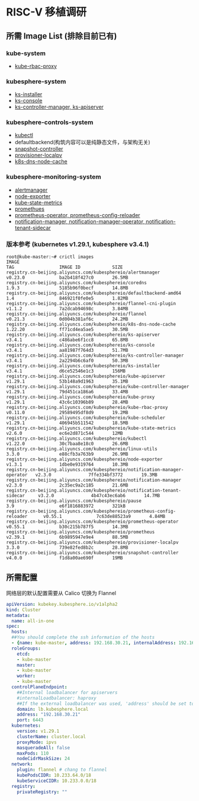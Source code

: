 # RISC-V 移植调研

## 所需 Image List (排除目前已有)

### kube-system
- [kube-rbac-proxy](https://github.com/brancz/kube-rbac-proxy)

### kubesphere-system
- [ks-installer](https://github.com/kubesphere/ks-installer)
- [ks-console](https://github.com/kubesphere/console)
- [ks-controller-manager, ks-apiserver](https://github.com/kubesphere/kubesphere)

### kubesphere-controls-system
- [kubectl](https://github.com/kubesphere/kubectl)
- defaultbackend(构筑内容可以是纯静态文件，与架构无关)
- [snapshot-controller](https://github.com/openebs/dynamic-localpv-provisioner)
- [provisioner-localpv](https://github.com/openebs/dynamic-localpv-provisioner)
- [k8s-dns-node-cache](https://github.com/kubernetes/dns)

### kubesphere-monitoring-system
- [alertmanager](https://github.com/prometheus/alertmanager)
- [node-exporter](https://github.com/prometheus/node_exporter) 
- [kube-state-metrics](https://github.com/kubernetes/kube-state-metrics)
- [promethues](https://github.com/prometheus/prometheus)
- [prometheus-operator, prometheus-config-reloader](https://github.com/prometheus-operator/prometheus-operator)
- [notification-manager, notification-manager-operator, notification-tenant-sidecar](https://github.com/kubesphere/notification-manager)

### 版本参考 (kubernetes v1.29.1, kubesphere v3.4.1)
```shell
root@kube-master:~# crictl images
IMAGE                                                                         TAG                 IMAGE ID            SIZE
registry.cn-beijing.aliyuncs.com/kubesphereio/alertmanager                    v0.23.0             ba2b418f427c0       26.5MB
registry.cn-beijing.aliyuncs.com/kubesphereio/coredns                         1.9.3               5185b96f0becf       14.8MB
registry.cn-beijing.aliyuncs.com/kubesphereio/defaultbackend-amd64            1.4                 846921f0fe0e5       1.82MB
registry.cn-beijing.aliyuncs.com/kubesphereio/flannel-cni-plugin              v1.1.2              7a2dcab94698c       3.84MB
registry.cn-beijing.aliyuncs.com/kubesphereio/flannel                         v0.21.3             0d004b381af6c       24.2MB
registry.cn-beijing.aliyuncs.com/kubesphereio/k8s-dns-node-cache              1.22.20             ff71cd4ea5ae5       30.5MB
registry.cn-beijing.aliyuncs.com/kubesphereio/ks-apiserver                    v3.4.1              c486abe6f1cc8       65.8MB
registry.cn-beijing.aliyuncs.com/kubesphereio/ks-console                      v3.4.1              aa81987f764d3       51.7MB
registry.cn-beijing.aliyuncs.com/kubesphereio/ks-controller-manager           v3.4.1              2a2294b6c6af0       50.3MB
registry.cn-beijing.aliyuncs.com/kubesphereio/ks-installer                    v3.4.1              d6ce52546e1c3       156MB
registry.cn-beijing.aliyuncs.com/kubesphereio/kube-apiserver                  v1.29.1             53b148a9d1963       35.1MB
registry.cn-beijing.aliyuncs.com/kubesphereio/kube-controller-manager         v1.29.1             79d451ca186a6       33.4MB
registry.cn-beijing.aliyuncs.com/kubesphereio/kube-proxy                      v1.29.1             43c6c10396b89       28.4MB
registry.cn-beijing.aliyuncs.com/kubesphereio/kube-rbac-proxy                 v0.11.0             29589495df8d9       19.2MB
registry.cn-beijing.aliyuncs.com/kubesphereio/kube-scheduler                  v1.29.1             406945b511542       18.5MB
registry.cn-beijing.aliyuncs.com/kubesphereio/kube-state-metrics              v2.6.0              ec6e2d871c544       12MB
registry.cn-beijing.aliyuncs.com/kubesphereio/kubectl                         v1.22.0             30c7baa8e18c0       26.6MB
registry.cn-beijing.aliyuncs.com/kubesphereio/linux-utils                     3.3.0               e88cfb3a763b9       26.9MB
registry.cn-beijing.aliyuncs.com/kubesphereio/node-exporter                   v1.3.1              1dbe0e9319764       10.3MB
registry.cn-beijing.aliyuncs.com/kubesphereio/notification-manager-operator   v2.3.0              7ffe334bf3772       19.3MB
registry.cn-beijing.aliyuncs.com/kubesphereio/notification-manager            v2.3.0              2c35ec9a2c185       21.6MB
registry.cn-beijing.aliyuncs.com/kubesphereio/notification-tenant-sidecar     v3.2.0              4b47c43ec6ab6       14.7MB
registry.cn-beijing.aliyuncs.com/kubesphereio/pause                           3.9                 e6f1816883972       321kB
registry.cn-beijing.aliyuncs.com/kubesphereio/prometheus-config-reloader      v0.55.1             7c63de88523a9       4.84MB
registry.cn-beijing.aliyuncs.com/kubesphereio/prometheus-operator             v0.55.1             b30c215b787f5       14.3MB
registry.cn-beijing.aliyuncs.com/kubesphereio/prometheus                      v2.39.1             6b9895947e9e4       88.5MB
registry.cn-beijing.aliyuncs.com/kubesphereio/provisioner-localpv             3.3.0               739e82fed8b2c       28.8MB
registry.cn-beijing.aliyuncs.com/kubesphereio/snapshot-controller             v4.0.0              f1d8a00ae690f       19MB
```

## 所需配置
网络层的默认配置需要从 Calico 切换为 Flannel

```yaml
apiVersion: kubekey.kubesphere.io/v1alpha2
kind: Cluster
metadata:
  name: all-in-one
spec:
  hosts:
  ##You should complete the ssh information of the hosts
  - {name: kube-master, address: 192.168.30.21, internalAddress: 192.168.30.21, user: root, password: "2002"}
  roleGroups:
    etcd:
    - kube-master
    master:
    - kube-master
    worker:
    - kube-master
  controlPlaneEndpoint:
    ##Internal loadbalancer for apiservers
    #internalLoadbalancer: haproxy
    ##If the external loadbalancer was used, 'address' should be set to loadbalancer's ip.
    domain: lb.kubesphere.local
    address: "192.168.30.21"
    port: 6443
  kubernetes:
    version: v1.29.1
    clusterName: cluster.local
    proxyMode: ipvs
    masqueradeAll: false
    maxPods: 110
    nodeCidrMaskSize: 24
  network:
    plugin: flannel # chang to flannel
    kubePodsCIDR: 10.233.64.0/18
    kubeServiceCIDR: 10.233.0.0/18
  registry:
    privateRegistry: ""

```
